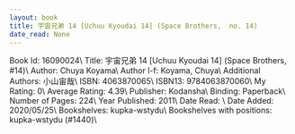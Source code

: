 ```yaml
---
layout: book
title: 宇宙兄弟 14 [Uchuu Kyoudai 14] (Space Brothers,  no. 14)
date_read: None
---
```


Book Id: 16090024\ 
Title: 宇宙兄弟 14 [Uchuu Kyoudai 14] (Space Brothers, #14)\ 
Author: Chuya Koyama\ 
Author l-f: Koyama, Chuya\ 
Additional Authors: 小山宙哉\ 
ISBN: 4063870065\ 
ISBN13: 9784063870060\ 
My Rating: 0\ 
Average Rating: 4.39\ 
Publisher: Kodansha\ 
Binding: Paperback\ 
Number of Pages: 224\ 
Year Published: 2011\ 
Date Read: \ 
Date Added: 2020/05/25\ 
Bookshelves: kupka-wstydu\ 
Bookshelves with positions: kupka-wstydu (#1440)\ 

